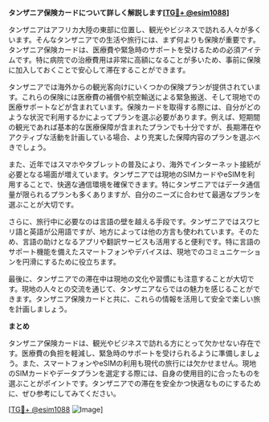 **タンザニア保険カードについて詳しく解説します[[TG💪+ @esim1088](https://t.me/s/esim1088)]**

タンザニアはアフリカ大陸の東部に位置し、観光やビジネスで訪れる人々が多くいます。そんなタンザニアでの生活や旅行には、まず何よりも保険が重要です。タンザニア保険カードは、医療費や緊急時のサポートを受けるための必須アイテムです。特に病院での治療費用は非常に高額になることが多いため、事前に保険に加入しておくことで安心して滞在することができます。

タンザニアでは海外からの観光客向けにいくつかの保険プランが提供されています。これらの保険には医療費の補償や航空輸送による緊急搬送、そして現地での医療サポートなどが含まれています。保険カードを取得する際には、自分がどのような状況で利用するかによってプランを選ぶ必要があります。例えば、短期間の観光であれば基本的な医療保障が含まれたプランでも十分ですが、長期滞在やアクティブな活動を計画している場合、より充実した保障内容のプランを選ぶべきでしょう。

また、近年ではスマホやタブレットの普及により、海外でインターネット接続が必要となる場面が増えています。タンザニアでは現地のSIMカードやeSIMを利用することで、快適な通信環境を確保できます。特にタンザニアではデータ通信量が限られるプランも多くありますが、自分のニーズに合わせて最適なプランを選ぶことが大切です。

さらに、旅行中に必要なのは言語の壁を越える手段です。タンザニアではスワヒリ語と英語が公用語ですが、地方によっては他の方言も使われています。そのため、言語の助けとなるアプリや翻訳サービスも活用すると便利です。特に言語のサポート機能を備えたスマートフォンやデバイスは、現地でのコミュニケーションを円滑にするために役立ちます。

最後に、タンザニアでの滞在中は現地の文化や習慣にも注意することが大切です。現地の人々との交流を通じて、タンザニアならではの魅力を感じることができます。タンザニア保険カードと共に、これらの情報を活用して安全で楽しい旅を計画しましょう。

**まとめ**

タンザニア保険カードは、観光やビジネスで訪れる方にとって欠かせない存在です。医療費の負担を軽減し、緊急時のサポートを受けられるように準備しましょう。また、スマートフォンやeSIMの利用も現代の旅行には欠かせません。現地のSIMカードやデータプランを選定する際には、自身の使用目的に合ったものを選ぶことがポイントです。タンザニアでの滞在を安全かつ快適なものにするために、ぜひ参考にしてみてください。

[[TG💪+ @esim1088](https://t.me/s/esim1088) ![Image](https://i.postimg.cc/Y0z9fWf4/image.png)]